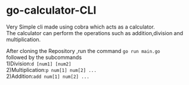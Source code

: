 # go-calculator-CLI
Very Simple cli made using cobra which acts as a calculator.  
The calculator can perform the operations such as addition,division and multiplication.


After cloning the Repository ,run the command `go run main.go`  
followed by the subcommands  
1)Division:`d [num1] [num2]`  
2)Multiplication:`p num[1] num[2] ...`  
2)Addition:`add num[1] num[2] ...`  
